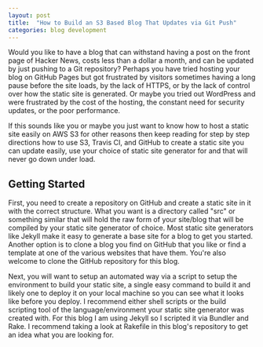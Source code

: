 ```yaml
---
layout: post
title:  "How to Build an S3 Based Blog That Updates via Git Push"
categories: blog development
---
```

Would you like to have a blog that can withstand having a post on the front page of Hacker News, costs less than a dollar a month, and can be updated by just pushing to a Git repository? Perhaps you have tried hosting your blog on GitHub Pages but got frustrated by visitors sometimes having a long pause before the site loads, by the lack of HTTPS, or by the lack of control over how the static site is generated. Or maybe you tried out WordPress and were frustrated by the cost of the hosting, the constant need for security updates, or the poor performance.

If this sounds like you or maybe you just want to know how to host a static site easily on AWS S3 for other reasons then keep reading for step by step directions how to use S3, Travis CI, and GitHub to create a static site you can update easily, use your choice of static site generator for and that will never go down under load.

## Getting Started

First, you need to create a repository on GitHub and create a static site in it with the correct structure. What you want is a directory called "src" or something similar that will hold the raw form of your site/blog that will be compiled by your static site generator of choice. Most static site generators like Jekyll make it easy to generate a base site for a blog to get you started. Another option is to clone a blog you find on GitHub that you like or find a template at one of the various websites that have them. You're also welcome to clone the GitHub repository for this blog.

Next, you will want to setup an automated way via a script to setup the environment to build your static site, a single easy command to build it and likely one to deploy it on your local machine so you can see what it looks like before you deploy. I recommend either shell scripts or the build scripting tool of the language/environment your static site generator was created with. For this blog I am using Jekyll so I scripted it via Bundler and Rake. I recommend taking a look at Rakefile in this blog's repository to get an idea what you are looking for.